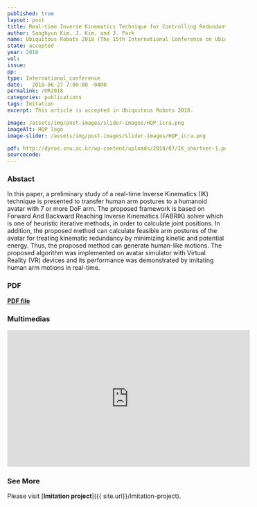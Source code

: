 ```yaml
---
published: true
layout: post
title: Real-time Inverse Kinematics Technique for Controlling Redundant Avatar Arm
author: Sanghyun Kim, J. Kim, and J. Park
name: Ubiquitous Robots 2018 (The 15th International Conference on Ubiquitous Robots)
state: accepted 
year: 2018
vol: 
issue: 
pp: 
type: International_conference
date:   2018-06-27 7:00:00 -0400
permalink: /UR2018
categories: publications
tags: Imitation
excerpt: This article is accepted in Ubiquitous Robots 2018.

image: /assets/img/post-images/slider-images/HQP_icra.png
imageAlt: HQP logo
image-slider: /assets/img/post-images/slider-images/HQP_icra.png

pdf: http://dyros.snu.ac.kr/wp-content/uploads/2018/07/IK_shortver-1.pdf
sourcecode: 
---
```


### Abstact 
In this paper, a preliminary study of a real-time Inverse Kinematics (IK) technique is presented to transfer human arm postures to a humanoid avatar with 7 or more DoF arm. The proposed framework is based on Forward And Backward Reaching Inverse Kinematics (FABRIK) solver which is one of heuristic iterative methods, in order to calculate joint positions. In addition, the proposed method can calculate feasible arm postures of the avatar for treating kinematic redundancy by minimizing kinetic and potential energy. Thus, the proposed method can generate human-like motions. The proposed algorithm was implemented on avatar simulator with Virtual Reality (VR) devices and its performance was demonstrated by imitating human arm motions in real-time.

### PDF 
[**PDF file**](http://dyros.snu.ac.kr/wp-content/uploads/2018/07/IK_shortver-1.pdf)


### Multimedias
<div class="row projects-display">
    <div class="twelve columns images">
        <div class="video-container">
            <iframe width="560" height="315" src="https://www.youtube.com/embed/PfxoOjAHuBw" frameborder="0" allowfullscreen></iframe>
        </div>
    </div>
</div>

### See More
Please visit [**Imitation project**]({{ site.url}}/Imitation-project).



